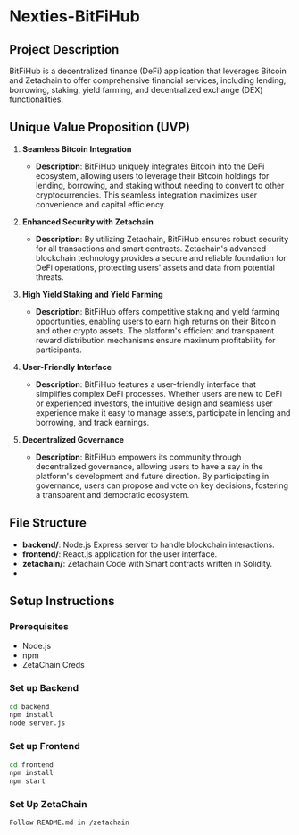 # Nexties-BitFiHub

## Project Description
BitFiHub is a decentralized finance (DeFi) application that leverages Bitcoin and Zetachain to offer comprehensive financial services, including lending, borrowing, staking, yield farming, and decentralized exchange (DEX) functionalities.

## Unique Value Proposition (UVP)

1. **Seamless Bitcoin Integration**
   - **Description**: BitFiHub uniquely integrates Bitcoin into the DeFi ecosystem, allowing users to leverage their Bitcoin holdings for lending, borrowing, and staking without needing to convert to other cryptocurrencies. This seamless integration maximizes user convenience and capital efficiency.

2. **Enhanced Security with Zetachain**
   - **Description**: By utilizing Zetachain, BitFiHub ensures robust security for all transactions and smart contracts. Zetachain's advanced blockchain technology provides a secure and reliable foundation for DeFi operations, protecting users' assets and data from potential threats.

3. **High Yield Staking and Yield Farming**
   - **Description**: BitFiHub offers competitive staking and yield farming opportunities, enabling users to earn high returns on their Bitcoin and other crypto assets. The platform's efficient and transparent reward distribution mechanisms ensure maximum profitability for participants.

4. **User-Friendly Interface**
   - **Description**: BitFiHub features a user-friendly interface that simplifies complex DeFi processes. Whether users are new to DeFi or experienced investors, the intuitive design and seamless user experience make it easy to manage assets, participate in lending and borrowing, and track earnings.

5. **Decentralized Governance**
   - **Description**: BitFiHub empowers its community through decentralized governance, allowing users to have a say in the platform's development and future direction. By participating in governance, users can propose and vote on key decisions, fostering a transparent and democratic ecosystem.

## File Structure
- **backend/**: Node.js Express server to handle blockchain interactions.
- **frontend/**: React.js application for the user interface.
- **zetachain/**: Zetachain Code with Smart contracts written in Solidity.
- 
## Setup Instructions

### Prerequisites
- Node.js
- npm
- ZetaChain Creds


### Set up Backend
```bash
cd backend
npm install
node server.js
```

### Set up Frontend
```bash
cd frontend
npm install
npm start
```

### Set Up ZetaChain
```bash
Follow README.md in /zetachain
```

